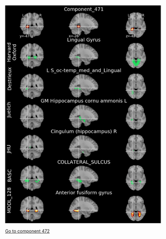 


![471](preliminary/471.jpg "Component 471")

[Go to component 472](https://parietal-inria.github.io/MODL_atlas/1024/472 "Component 472")